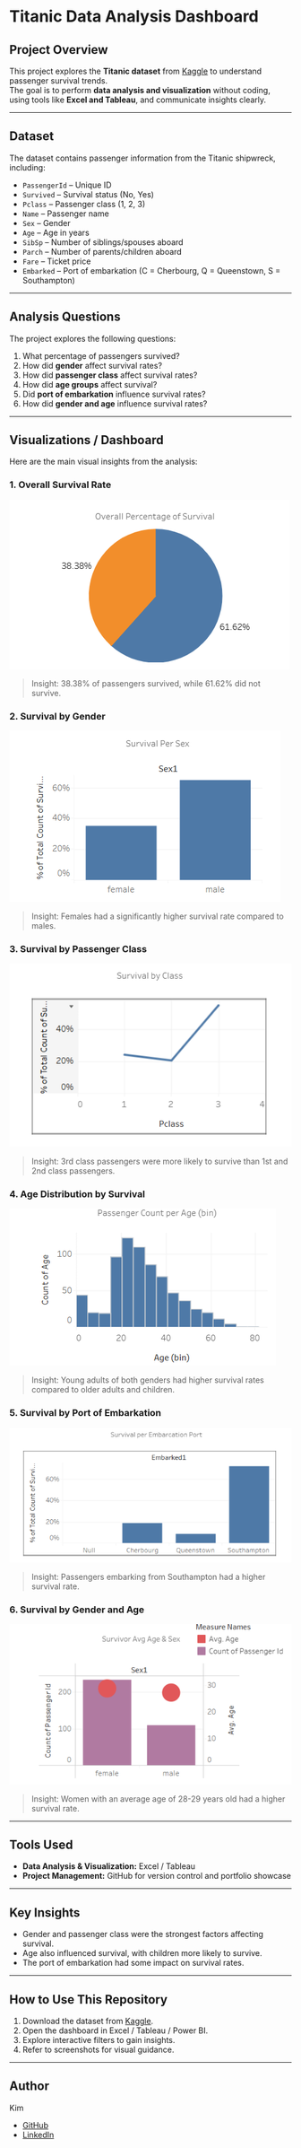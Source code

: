 # Titanic Data Analysis Dashboard

## Project Overview
This project explores the **Titanic dataset** from [Kaggle](https://www.kaggle.com/c/titanic/data) to understand passenger survival trends.  
The goal is to perform **data analysis and visualization** without coding, using tools like **Excel and Tableau**, and communicate insights clearly.

---

## Dataset
The dataset contains passenger information from the Titanic shipwreck, including:
- `PassengerId` – Unique ID  
- `Survived` – Survival status (No, Yes)  
- `Pclass` – Passenger class (1, 2, 3)  
- `Name` – Passenger name  
- `Sex` – Gender  
- `Age` – Age in years  
- `SibSp` – Number of siblings/spouses aboard  
- `Parch` – Number of parents/children aboard  
- `Fare` – Ticket price  
- `Embarked` – Port of embarkation (C = Cherbourg, Q = Queenstown, S = Southampton)

---

## Analysis Questions
The project explores the following questions:
1. What percentage of passengers survived?  
2. How did **gender** affect survival rates?  
3. How did **passenger class** affect survival rates?  
4. How did **age groups** affect survival?  
5. Did **port of embarkation** influence survival rates?
6. How did **gender and age** influence survival rates?

---

## Visualizations / Dashboard
Here are the main visual insights from the analysis:

### 1. Overall Survival Rate
![Overall Survival](Overall.png)  
> Insight: 38.38% of passengers survived, while 61.62% did not survive.

### 2. Survival by Gender
![Survival by Gender](Gender.png)  
> Insight: Females had a significantly higher survival rate compared to males.

### 3. Survival by Passenger Class
![Survival by Class](Class.png)  
> Insight: 3rd class passengers were more likely to survive than 1st and 2nd class passengers.

### 4. Age Distribution by Survival
![Age Distribution](PassengerCount.png)  
> Insight: Young adults of both genders had higher survival rates compared to older adults and children.

### 5. Survival by Port of Embarkation
![Survival by Port](Embarcation.png)  
> Insight: Passengers embarking from Southampton had a higher survival rate.

### 6. Survival by Gender and Age
![Survival by Port](Survivor.png)  
> Insight: Women with an average age of 28-29 years old had a higher survival rate.

---

## Tools Used
- **Data Analysis & Visualization:** Excel / Tableau
- **Project Management:** GitHub for version control and portfolio showcase

---

## Key Insights
- Gender and passenger class were the strongest factors affecting survival.  
- Age also influenced survival, with children more likely to survive.  
- The port of embarkation had some impact on survival rates.  

---

## How to Use This Repository
1. Download the dataset from [Kaggle](https://www.kaggle.com/c/titanic/data).  
2. Open the dashboard in Excel / Tableau / Power BI.  
3. Explore interactive filters to gain insights.  
4. Refer to screenshots for visual guidance.  

---

## Author
Kim  
- [GitHub](https://github.com/kimpeque)  
- [LinkedIn](https://www.linkedin.com/in/kimpeque/)
